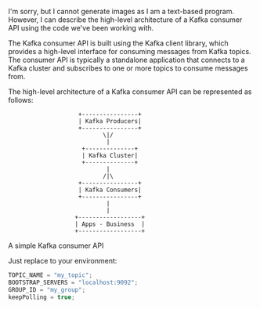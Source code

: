 I'm sorry, but I cannot generate images as I am a text-based program. However, I can describe the high-level architecture of a Kafka consumer API using the code we've been working with.

The Kafka consumer API is built using the Kafka client library, which provides a high-level interface for consuming messages from Kafka topics. The consumer API is typically a standalone application that connects to a Kafka cluster and subscribes to one or more topics to consume messages from.

The high-level architecture of a Kafka consumer API can be represented as follows:


```
                    +----------------+
                    | Kafka Producers|
                    +----------------+
                           \|/
                            |
                     +--------------+
                     | Kafka Cluster|
                     +--------------+
                            |
                           /|\
                    +----------------+
                    | Kafka Consumers|
                    +----------------+
                            |
                            |
                   +------------------+
                   | Apps - Business  |
                   +------------------+

```


A simple Kafka consumer API

Just replace to your environment:
```java
TOPIC_NAME = "my_topic";
BOOTSTRAP_SERVERS = "localhost:9092";
GROUP_ID = "my_group";
keepPolling = true;
```
